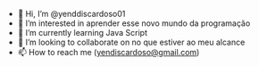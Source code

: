 - 👋 Hi, I’m @yenddiscardoso01
- 👀 I’m interested in  aprender esse novo mundo da programação
- 🌱 I’m currently learning  Java Script
- 💞️ I’m looking to collaborate on  no que estiver ao meu alcance
- 📫 How to reach me  (yendiscardoso@gmail.com)

<!---
yendiscardoso01/yendiscardoso01 is a ✨ special ✨ repository because its `README.md` (this file) appears on your GitHub profile.
You can click the Preview link to take a look at your changes.
--->
